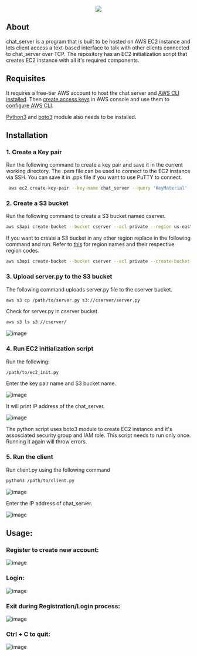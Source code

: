 <p align="center"><img src="https://github.com/hrs00/chat_server/assets/135930294/59321727-3830-4764-8120-ca7e440c4cfd"></p>

## About

chat_server is a program that is built to be hosted on AWS EC2 instance and lets client access a text-based interface to talk with other clients connected to chat_server over TCP. The repository has an EC2 initialization script that creates EC2 instance with all it's required components.

## Requisites

It requires a free-tier AWS account to host the chat server and <a href="https://docs.aws.amazon.com/cli/latest/userguide/getting-started-install.html"> AWS CLI installed</a>. Then <a href="https://docs.aws.amazon.com/powershell/latest/userguide/pstools-appendix-sign-up.html">create access keys</a> in AWS console and use them to <a href="https://aws.amazon.com/getting-started/guides/setup-environment/module-three/">configure AWS CLI</a>.

<a href="https://www.python.org/downloads/">Python3</a> and <a href="https://pypi.org/project/boto3/">boto3</a> module also needs to be installed.


## Installation

### 1. Create a Key pair

Run the following command to create a key pair and save it in the current working directory. The .pem file can be used to connect to the EC2 instance via SSH.
You can save it in .ppk file if you want to use PuTTY to connect.

```bash
 aws ec2 create-key-pair --key-name chat_server --query 'KeyMaterial' --output text > chat_server.pem
```

### 2. Create a S3 bucket

Run the following command to create a S3 bucket named cserver.

```bash
aws s3api create-bucket --bucket cserver --acl private --region us-east-1
```


If you want to create a S3 bucket in any other region replace <region-code> in the following command and run. Refer to <a href="https://docs.aws.amazon.com/general/latest/gr/rande.html#region-names-codes">this</a> for region names and their respective region codes. 

```bash
aws s3api create-bucket --bucket cserver --acl private --create-bucket-configuration LocationConstraint="<region-code>" --region <region-code>
```

### 3. Upload server.py to the S3 bucket

The following command uploads server.py file to the cserver bucket.
 
```bash
aws s3 cp /path/to/server.py s3://cserver/server.py
```
Check for server.py in cserver bucket.

```bash
aws s3 ls s3://cserver/
```
![image](https://github.com/hrs00/chat_server/assets/135930294/693794b6-58d9-4aa7-aa97-454f67279684)

### 4. Run EC2 initialization script

Run the following:

```bash
/path/to/ec2_init.py
```
Enter the key pair name and S3 bucket name.

![image](https://github.com/hrs00/chat_server/assets/135930294/0fb1fdc5-3482-4e1f-a247-1a2d5995fb60)
  
It will print IP address of the chat_server.

![image](https://github.com/hrs00/chat_server/assets/135930294/a7ebe18c-f348-40cb-b5bf-6a3f155ba69e)
 
The python script uses boto3 module to create EC2 instance and it's assosciated security group and IAM role.
This script needs to run only once. Running it again will throw errors. 
  
### 5. Run the client

Run client.py using the following command

```bash
python3 /path/to/client.py
```
 
![image](https://github.com/hrs00/chat_server/assets/135930294/e31153cd-9888-4ae2-abcf-fdb9c2f98119)

Enter the IP address of chat_server.

  
![image](https://github.com/hrs00/chat_server/assets/135930294/4492454b-819f-451f-bd64-4a345904eca1)

## Usage:
  
### Register to create new account:

![image](https://github.com/hrs00/chat_server/assets/135930294/5f5d17d4-5976-4514-97d5-da8371b1be60)

  
### Login:
  
![image](https://github.com/hrs00/chat_server/assets/135930294/9cbd7b7f-1ba5-4a0f-9966-c39ded2780f5)


### Exit during Registration/Login process:
  
![image](https://github.com/hrs00/chat_server/assets/135930294/3322b3e0-8241-478d-85ee-32a4422dbf01)


### Ctrl + C to quit:
 
![image](https://github.com/hrs00/chat_server/assets/135930294/296fc662-c830-4b97-9808-d0fadc774046)


  













